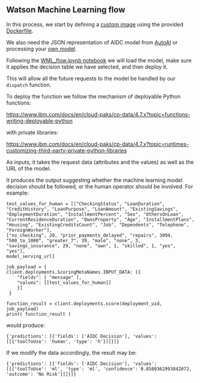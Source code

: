 <a id="wml"></a>
## Watson Machine Learning flow

In this process, we start by defining a [custom image](https://www.ibm.com/docs/en/cloud-paks/cp-data/4.7.x?topic=environments-building-custom-images)
using the provided [Dockerfile](../cp4d_assets/Dockerfile).

We also need the JSON representation of AIDC model from [AutoAI](../docs/AutoAI.md#autoai) or processing your [own model](../docs/BYOM.md#byom).

Following the [WML_flow.ipynb notebook](../notebooks/WML_flow.ipynb) we will load the model, 
make sure it applies the decision table we have selected, and then deploy it.

This will allow all the future requests to the model be handled by our `dispatch` function.

To deploy the function we follow the mechanism of deployable Python functions:

https://www.ibm.com/docs/en/cloud-paks/cp-data/4.7.x?topic=functions-writing-deployable-python

with private libraries:

https://www.ibm.com/docs/en/cloud-paks/cp-data/4.7.x?topic=runtimes-customizing-third-party-private-python-libraries

As inputs, it takes the request data (attributes and the values) as well as the URL of the model.

It produces the output suggesting whether the machine learning model decision should be followed, or the human operator should be involved.
For example:

```
test_values_for_human = [["CheckingStatus", "LoanDuration", "CreditHistory", "LoanPurpose", "LoanAmount", "ExistingSavings", "EmploymentDuration", "InstallmentPercent", "Sex", "OthersOnLoan", "CurrentResidenceDuration", "OwnsProperty", "Age", "InstallmentPlans", "Housing", "ExistingCreditsCount", "Job", "Dependents", "Telephone", "ForeignWorker"], 
["no_checking", 20, "prior_payments_delayed", "repairs", 3094, "500_to_1000", "greater_7", 39, "male", "none", 3, "savings_insurance", 29, "none", "own", 1, "skilled", 1, "yes", "yes"],
model_serving_url]

job_payload = {
client.deployments.ScoringMetaNames.INPUT_DATA: [{
    "fields": [ "message" ],
    "values": [[test_values_for_human]]
    }]
 }

function_result = client.deployments.score(deployment_uid, job_payload)
print( function_result )
```
would produce:
```
{'predictions': [{'fields': ['AIDC Decision'], 'values': [[{'toolToUse': 'human', 'type': 'h'}]]}]}
```

If we modify the data accordingly, the result may be:
```
{'predictions': [{'fields': ['AIDC Decision'], 'values': [[{'toolToUse': 'ml', 'type': 'ml', 'confidence': 0.8580362993842072, 'outcome': 'No Risk'}]]}]}
```